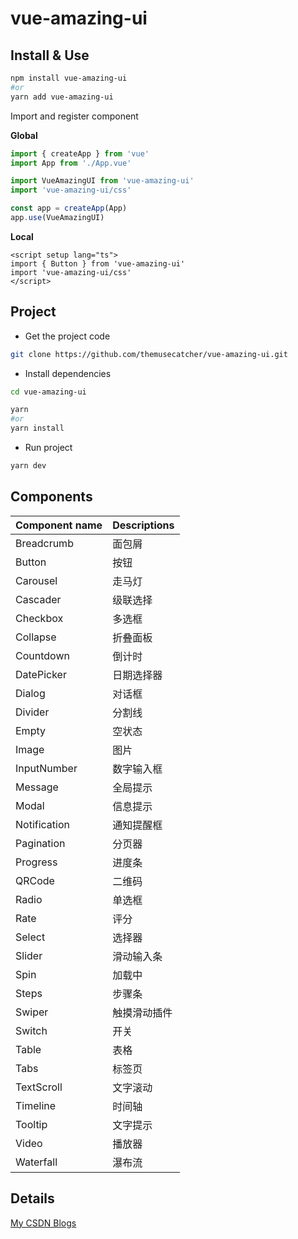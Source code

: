 # vue-amazing-ui

## Install & Use

```sh
npm install vue-amazing-ui
#or
yarn add vue-amazing-ui
```

Import and register component

**Global**

```ts
import { createApp } from 'vue'
import App from './App.vue'

import VueAmazingUI from 'vue-amazing-ui'
import 'vue-amazing-ui/css'

const app = createApp(App)
app.use(VueAmazingUI)
```

**Local**

```vue
<script setup lang="ts">
import { Button } from 'vue-amazing-ui'
import 'vue-amazing-ui/css'
</script>
```

## Project

- Get the project code

```sh
git clone https://github.com/themusecatcher/vue-amazing-ui.git
```

- Install dependencies

```sh
cd vue-amazing-ui

yarn
#or
yarn install
```

- Run project

```sh
yarn dev
```

## Components

| Component name | Descriptions |
| :--- | :--- |
Breadcrumb | 面包屑
Button | 按钮
Carousel | 走马灯
Cascader | 级联选择
Checkbox | 多选框
Collapse | 折叠面板
Countdown | 倒计时
DatePicker | 日期选择器
Dialog | 对话框
Divider | 分割线
Empty | 空状态
Image | 图片
InputNumber | 数字输入框
Message | 全局提示
Modal | 信息提示
Notification | 通知提醒框
Pagination | 分页器
Progress | 进度条
QRCode | 二维码
Radio | 单选框
Rate | 评分
Select | 选择器
Slider | 滑动输入条
Spin | 加载中
Steps | 步骤条
Swiper | 触摸滑动插件
Switch | 开关
Table | 表格
Tabs | 标签页
TextScroll | 文字滚动
Timeline | 时间轴
Tooltip | 文字提示
Video | 播放器
Waterfall | 瀑布流

## Details

[My CSDN Blogs](https://blog.csdn.net/Dandrose)